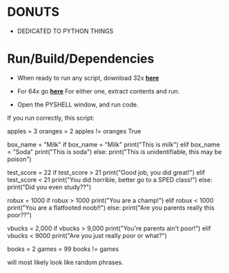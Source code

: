 # DONUTS
* DEDICATED TO PYTHON THINGS

# Run/Build/Dependencies
* When ready to run any script, download 32x **[here](https://github.com/MeltiDev/DONUTS/blob/main/install/python-3.9.7-embed-win32.zip)**
* For 64x go **[here](https://github.com/MeltiDev/DONUTS/blob/main/install/python-3.9.7-embed-win32-64bit.zip)**
For either one, extract contents and run.

* Open the PYSHELL window, and run code.

If you run correctly, this script:

apples = 3
oranges = 2
apples != oranges
True

box_name = "Milk"
if box_name = "Milk"
print("This is milk")
elif box_name = "Soda"
print("This is soda")
else: 
  print("This is unidentifiable, this may be poison")

test_score = 22
if test_score > 21
print("Good job, you did great!")
elif test_score < 21
print("You did horrible, better go to a SPED class!")
else:
  print("Did you even study??")
  
robux = 1000
if robux > 1000
print("You are a champ!")
elif robux < 1000
print("You are a flatfooted noob!!")
else:
  print("Are you parents really this poor??")
  
vbucks = 2,000
if vbucks > 9,000
print("You're parents ain't poor!")
elif vbucks < 9000
print("Are you just really poor or what?")

books = 2
games = 99
books != games

will most likely look like random phrases.
